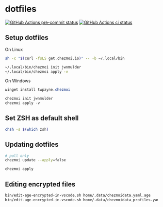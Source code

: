 # dotfiles

[![GitHub Actions pre-commit status](https://github.com/jwnmulder/dotfiles/workflows/pre-commit/badge.svg?branch=main)](https://github.com/jwnmulder/dotfiles/actions/workflows/pre-commit.yml?query=branch%3Amain)
[![GitHub Actions ci status](https://github.com/jwnmulder/dotfiles/workflows/CI/badge.svg?branch=main)](https://github.com/jwnmulder/dotfiles/actions/workflows/ci.yml?query=branch%3Amain)

## Setup dotfiles

On Linux

```bash
sh -c "$(curl -fsLS get.chezmoi.io)" -- -b ~/.local/bin

~/.local/bin/chezmoi init jwnmulder
~/.local/bin/chezmoi apply -v
```

On Windows

```powershell
winget install twpayne.chezmoi

chezmoi init jwnmulder
chezmoi apply -v
```

## Set ZSH as default shell

```bash
chsh -s $(which zsh)
```

## Updating dotfiles

```bash
# pull only
chezmoi update --apply=false

chezmoi apply
```

## Editing encrypted files

```bash
bin/edit-age-encrypted-in-vscode.sh home/.data/chezmoidata.yaml.age
bin/edit-age-encrypted-in-vscode.sh home/.data/chezmoidata_profiles.yaml.age
```
